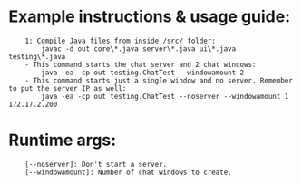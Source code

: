# Example instructions & usage guide:

        1: Compile Java files from inside /src/ folder:
            javac -d out core\*.java server\*.java ui\*.java testing\*.java
        - This command starts the chat server and 2 chat windows:
            java -ea -cp out testing.ChatTest --windowamount 2 
        - This command starts just a single window and no server. Remember to put the server IP as well:
            java -ea -cp out testing.ChatTest --noserver --windowamount 1 172.17.2.200
# Runtime args:

        [--noserver]: Don't start a server.
        [--windowamount]: Number of chat windows to create.
